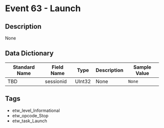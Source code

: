 # Event 63 - Launch

## Description
None

## Data Dictionary
|Standard Name|Field Name|Type|Description|Sample Value|
|---|---|---|---|---|
|TBD|sessionid|UInt32|None|`None`|

## Tags
* etw_level_Informational
* etw_opcode_Stop
* etw_task_Launch